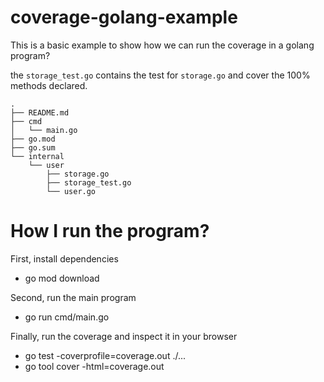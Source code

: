 # coverage-golang-example

This is a basic example to show how we can run the coverage in a golang program?

the `storage_test.go` contains the test for `storage.go` and cover the 100% methods declared.

```
.
├── README.md
├── cmd
│   └── main.go
├── go.mod
├── go.sum
└── internal
    └── user
        ├── storage.go
        ├── storage_test.go
        └── user.go
```

# How I run the program?

First, install dependencies
* go mod download

Second, run the main program
* go run cmd/main.go

Finally, run the coverage and inspect it in your browser
* go test -coverprofile=coverage.out ./...
* go tool cover -html=coverage.out

